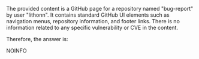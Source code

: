 The provided content is a GitHub page for a repository named "bug-report" by user "lithonn". It contains standard GitHub UI elements such as navigation menus, repository information, and footer links. There is no information related to any specific vulnerability or CVE in the content.

Therefore, the answer is:

NOINFO